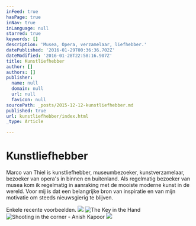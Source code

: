 ```yaml
---
inFeed: true
hasPage: true
inNav: true
inLanguage: null
starred: true
keywords: []
description: 'Musea, Opera, verzamelaar, liefhebber.'
datePublished: '2016-01-29T00:36:36.702Z'
dateModified: '2016-01-28T22:58:16.907Z'
title: Kunstliefhebber
author: []
authors: []
publisher:
  name: null
  domain: null
  url: null
  favicon: null
sourcePath: _posts/2015-12-12-kunstliefhebber.md
published: true
url: kunstliefhebber/index.html
_type: Article

---
```

# Kunstliefhebber

Marco van Thiel is kunstliefhebber, museumbezoeker, kunstverzamelaar, bezoeker van opera's in binnen en buitenland. Als regelmatig bezoeker van musea kom ik regelmatig in aanraking met de mooiste moderne kunst in de wereld. Voor mij is dat een belangrijke bron van inspiratie en van mijn motivatie om steeds nieuwsgierig te blijven. 

Enkele recente voorbeelden.
![](https://s3-us-west-2.amazonaws.com/the-grid-img/p/8adaddc8a6b28daf475072b3f65f3b5b72101344.jpg)
![The Key in the Hand](https://s3-us-west-2.amazonaws.com/the-grid-img/p/bc0054cce5059fd4a555c109df18594bae569d02.jpg)
![Shooting in the corner - Anish Kapoor](https://the-grid-user-content.s3-us-west-2.amazonaws.com/239f0c87-9a73-4771-97c9-4381559e03fc.jpg)
![](https://the-grid-user-content.s3-us-west-2.amazonaws.com/12403652-25c3-4948-b960-bf53f0b598a7.jpg)